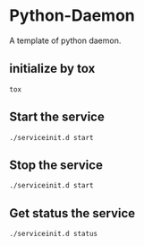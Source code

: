 # Python-Daemon

A template of python daemon.

## initialize by tox

```
tox
```

## Start the service

```
./serviceinit.d start
```

## Stop the service

```
./serviceinit.d start
```

## Get status the service

```
./serviceinit.d status
```
